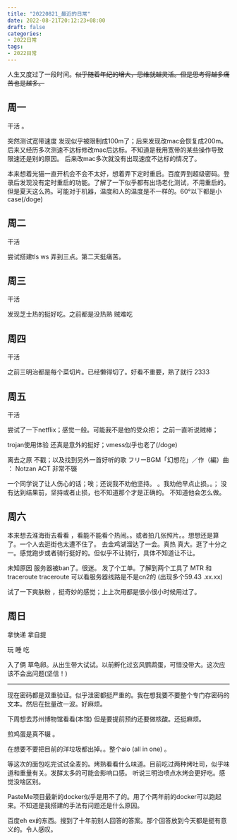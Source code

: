 ```yaml
---
title: "20220821_最近的日常"
date: 2022-08-21T20:12:23+08:00
draft: false
categories:
- 2022日常
tags:
- 2022日常
---
```








人生又度过了一段时间。~~似乎随着年纪的增大，思维就越灵活。但是思考得越多痛苦也是越多。~~



## 周一

干活 。

突然测试宽带速度 发现似乎被限制成100m了；后来发现改mac会恢复成200m。 后来又经历多次测速不达标修改mac后达标。不知道是我用宽带的某些操作导致限速还是别的原因。 后来改mac多次就没有出现速度不达标的情况了。

本来想着光猫一直开机会不会不太好，想着弄下定时重启。百度弄到超级密码。登录后发现没有定时重启的功能。了解了一下似乎都有出场老化测试，不用重启的。但是夏天这么热。可能对于机器，温度和人的温度是不一样的。60°以下都是小case(/doge)

## 周二

干活

尝试搭建tls ws 弄到三点。第二天挺痛苦。

## 周三

干活

发现芝士热的挺好吃。之前都是没热熟 贼难吃

## 周四 

干活

之前三明治都是每个菜切片。已经懒得切了。好看不重要，熟了就行 2333

## 周五

干活

尝试了一下netflix；感觉一般。可能我不是他的受众把； 之前一直听说贼棒；

trojan使用体验 还真是意外的挺好；vmess似乎也老了(/doge)

离去之原 不戳；以及找到另外一首好听的歌  フリーBGM「幻想花」／作（編）曲 ： Notzan ACT  非常不辍

一个同学说了让人伤心的话；唉；还说我不劝他坚持。 。我劝他早点止损。。； 没有达到结果前，坚持或者止损，也不知道那个才是正确的。 不知道他会怎么做。

## 周六

本来想去淮海街去看看 ，看能不能看个热闹。。或者拍几张照片。。想想还是算了。一个人去逛街也太遭不住了。  去金鸡湖溜达了一会。真热 真大。逛了十分之一。感觉跑步或者骑行挺好的。但似乎不让骑行，具体不知道让不让。

未知原因 服务器被ban了。很迷。 发了个工单。了解到两个工具了 MTR 和 traceroute
traceroute 可以看服务器线路是不是cn2的 (出现多个59.43 .xx.xx)

试了一下爽肤粉 ，挺奇妙的感觉；上上次用都是很小很小时候用过了。

## 周日

拿快递 拿自提 

玩 睡 吃

入了俩 草龟卵。从出生带大试试。以前孵化过玄风鹦鹉蛋，可惜没带大。这次应该不会出问题(坚信！)

----

现在密码都是双重验证。似乎泄密都挺严重的。我在想我要不要整个专门存密码的文本。然后在批量改一波。好麻烦。

下周想去苏州博物馆看看(本馆) 但是要提前预约还要做核酸。还挺麻烦。

煎鸡蛋是真不辍 。

在想要不要把目前的洋垃圾都出掉。。整个aio (all in one) 。

等这次的面包吃完试试全麦的。烤熟看看什么味道。目前吃过两种烤吐司，似乎味道和重量有关。发酵太多的可能会影响口感。
听说三明治喷点水烤会更好吃。感觉没啥区别。

PasteMe项目最新的docker似乎是用不了的。用了个两年前的docker可以跑起来。不知道是我搭建的手法有问题还是什么原因。

百度eh ex的东西。搜到了十年前别人回答的答案。那个回答放到今天都是挺有意义的。令人感叹。


